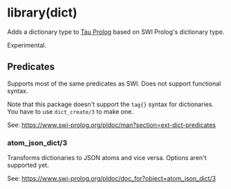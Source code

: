 # library(dict)

Adds a dictionary type to [Tau Prolog](https://github.com/tau-prolog/tau-prolog) based on SWI Prolog's dictionary type.

Experimental.

## Predicates

Supports most of the same predicates as SWI. Does not support functional syntax. 

Note that this package doesn't support the `tag{}` syntax for dictionaries. You have to use `dict_create/3` to make one.

See: https://www.swi-prolog.org/pldoc/man?section=ext-dict-predicates

### atom_json_dict/3

Transforms dictionaries to JSON atoms and vice versa. Options aren't supported yet.

See: https://www.swi-prolog.org/pldoc/doc_for?object=atom_json_dict/3